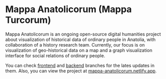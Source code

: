 # Mappa Anatolicorum (Mappa Turcorum)

Mappa Anatolicorum is an ongoing open-source digital humanities project about visualization of historical data of ordinary people in Anatolia, with collaboration of a history research team. Currently, our focus is on visualization of geo-historical data on a map and a graph visualization interface for social relations of ordinary people.

You can check [frontend](https://github.com/Simurgan/mappaturcorum/tree/frontend) and [backend](https://github.com/Simurgan/mappaturcorum/tree/backend) branches for the lates updates in them. Also, you can view the project at [mappa-anatolicorum.netlify.app](https://mappa-anatolicorum.netlify.app).
